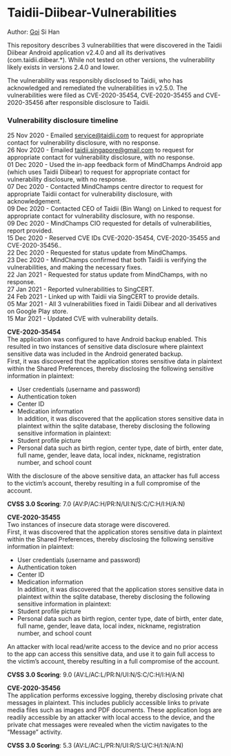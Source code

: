 # Taidii-Diibear-Vulnerabilities
Author: <ins>Goi</ins> Si Han

This repository describes 3 vulnerabilities that were discovered in the Taidii Diibear Android application v2.4.0 and all its derivatives (com.taidii.diibear.\*). While not tested on other versions, the vulnerability likely exists in versions 2.4.0 and lower.

The vulnerability was responsibly disclosed to Taidii, who has acknowledged and remediated the vulnerabilities in v2.5.0. The vulnerabilities were filed as CVE-2020-35454, CVE-2020-35455 and CVE-2020-35456 after responsible disclosure to Taidii.

### Vulnerability disclosure timeline
25 Nov 2020 - Emailed service@taidii.com to request for appropriate contact for vulnerability disclosure, with no response.  
26 Nov 2020 - Emailed taidii.singapore@gmail.com to request for appropriate contact for vulnerability disclosure, with no response.  
01 Dec 2020 - Used the in-app feedback form of MindChamps Android app (which uses Taidii Diibear) to request for appropriate contact for vulnerability disclosure, with no response.  
07 Dec 2020 - Contacted MindChamps centre director to request for appropriate Taidii contact for vulnerability disclosure, with acknowledgement.  
09 Dec 2020 - Contacted CEO of Taidii (Bin Wang) on Linked to request for appropriate contact for vulnerability disclosure, with no response.  
09 Dec 2020 - MindChamps CIO requested for details of vulnerabilities, report provided.  
15 Dec 2020 - Reserved CVE IDs CVE-2020-35454, CVE-2020-35455 and CVE-2020-35456..  
22 Dec 2020 - Requested for status update from MindChamps.  
23 Dec 2020 - MindChamps confirmed that both Taidii is verifying the vulnerabilities, and making the necessary fixes.  
22 Jan 2021 - Requested for status update from MindChamps, with no response.  
27 Jan 2021 - Reported vulnerabilities to SingCERT.  
24 Feb 2021 - Linked up with Taidii via SingCERT to provide details.  
05 Mar 2021 - All 3 vulnerabilities fixed in Taidii Diibear and all derivatives on Google Play store.  
15 Mar  2021 - Updated CVE with vulnerability details.  

**CVE-2020-35454**  
The application was configured to have Android backup enabled. This resulted in two instances of sensitive data disclosure where plaintext sensitive data was included in the Android generated backup.  
First, it was discovered that the application stores sensitive data in plaintext within the Shared Preferences, thereby disclosing the following sensitive information in plaintext:  
- User credentials (username and password)
- Authentication token
- Center ID
- Medication information  
In addition, it was discovered that the application stores sensitive data in plaintext within the sqlite database, thereby disclosing the following sensitive information in plaintext:  
- Student profile picture
- Personal data such as birth region, center type, date of birth, enter date, full name, gender, leave data, local index, nickname, registration number, and school count  

With the disclosure of the above sensitive data, an attacker has full access to the victim’s account, thereby resulting in a full compromise of the account.  

**CVSS 3.0 Scoring**: 7.0 (AV:P/AC:H/PR:N/UI:N/S:C/C:H/I:H/A:N)

**CVE-2020-35455**  
Two instances of insecure data storage were discovered.  
First, it was discovered that the application stores sensitive data in plaintext within the Shared Preferences, thereby disclosing the following sensitive information in plaintext:  
- User credentials (username and password)  
- Authentication token  
- Center ID  
- Medication information  
In addition, it was discovered that the application stores sensitive data in plaintext within the sqlite database, thereby disclosing the following sensitive information in plaintext:  
- Student profile picture  
- Personal data such as birth region, center type, date of birth, enter date, full name, gender, leave data, local index, nickname, registration number, and school count  

An attacker with local read/write access to the device and no prior access to the app can access this sensitive data, and use it to gain full access to the victim’s account, thereby resulting in a full compromise of the account.  

**CVSS 3.0 Scoring**: 9.0 (AV:L/AC:L/PR:N/UI:N/S:C/C:H/I:H/A:N)

**CVE-2020-35456**  
The application performs excessive logging, thereby disclosing private chat messages in plaintext. This includes publicly accessible links to private media files such as images and PDF
documents.
These application logs are readily accessible by an attacker with local access to the device, and the private chat messages were revealed when the victim navigates to the “Message” activity.

**CVSS 3.0 Scoring**: 5.3 (AV:L/AC:L/PR:N/UI:R/S:U/C:H/I:N/A:N)
